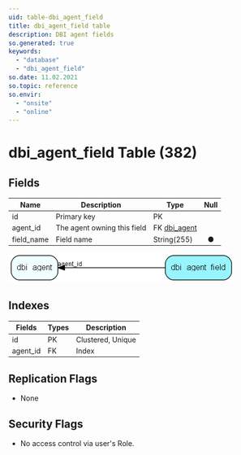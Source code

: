 ```yaml
---
uid: table-dbi_agent_field
title: dbi_agent_field table
description: DBI agent fields
so.generated: true
keywords:
  - "database"
  - "dbi_agent_field"
so.date: 11.02.2021
so.topic: reference
so.envir:
  - "onsite"
  - "online"
---
```


# dbi\_agent\_field Table (382)

## Fields

| Name | Description | Type | Null |
|------|-------------|------|:----:|
|id|Primary key|PK| |
|agent\_id|The agent owning this field|FK [dbi_agent](dbi-agent.md)| |
|field\_name|Field name|String(255)|&#x25CF;|


![dbi_agent_field table relationship diagram](./media/dbi_agent_field.png)

## Indexes

| Fields | Types | Description |
|--------|-------|-------------|
|id |PK |Clustered, Unique |
|agent\_id |FK |Index |

## Replication Flags

* None

## Security Flags

* No access control via user's Role.

